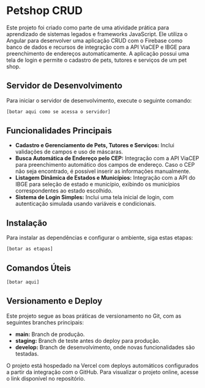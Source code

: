 # Petshop CRUD

Este projeto foi criado como parte de uma atividade prática para aprendizado de sistemas legados e frameworks JavaScript. Ele utiliza o Angular para desenvolver uma aplicação CRUD com o Firebase como banco de dados e recursos de integração com a API ViaCEP e IBGE para preenchimento de endereços automaticamente. A aplicação possui uma tela de login e permite o cadastro de pets, tutores e serviços de um pet shop.

## Servidor de Desenvolvimento

Para iniciar o servidor de desenvolvimento, execute o seguinte comando:

```bash
[botar aqui como se acessa o servidor]
```

## Funcionalidades Principais

- **Cadastro e Gerenciamento de Pets, Tutores e Serviços:** Inclui validações de campos e uso de máscaras.
- **Busca Automática de Endereço pelo CEP:** Integração com a API ViaCEP para preenchimento automático dos campos de endereço. Caso o CEP não seja encontrado, é possível inserir as informações manualmente.
- **Listagem Dinâmica de Estados e Municípios:** Integração com a API do IBGE para seleção de estado e município, exibindo os municípios correspondentes ao estado escolhido.
- **Sistema de Login Simples:** Inclui uma tela inicial de login, com autenticação simulada usando variáveis e condicionais.

## Instalação

Para instalar as dependências e configurar o ambiente, siga estas etapas:

```bash
[botar as etapas]
```

## Comandos Úteis

```bash
[botar aqui]
```

## Versionamento e Deploy

Este projeto segue as boas práticas de versionamento no Git, com as seguintes branches principais:

- **main:** Branch de produção.
- **staging:** Branch de teste antes do deploy para produção.
- **develop:** Branch de desenvolvimento, onde novas funcionalidades são testadas.

O projeto está hospedado na Vercel com deploys automáticos configurados a partir da integração com o GitHub. Para visualizar o projeto online, acesse o link disponível no repositório.
